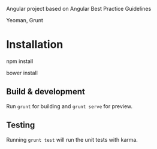 
Angular project based on Angular Best Practice Guidelines

Yeoman, Grunt

# Installation

npm install

bower install

## Build & development

Run `grunt` for building and `grunt serve` for preview.

## Testing

Running `grunt test` will run the unit tests with karma.
